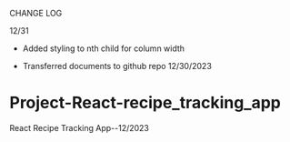 CHANGE LOG

12/31
- Added styling to nth child for column width

- Transferred documents to github repo 12/30/2023


# Project-React-recipe_tracking_app
React Recipe Tracking App--12/2023
